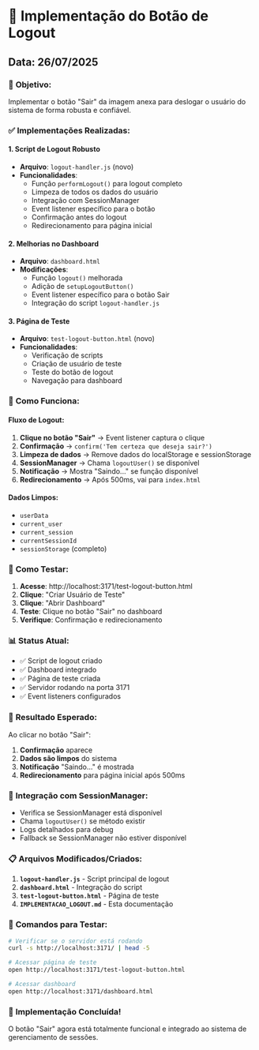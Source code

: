 # 🚪 Implementação do Botão de Logout

## Data: 26/07/2025

### 🎯 **Objetivo:**
Implementar o botão "Sair" da imagem anexa para deslogar o usuário do sistema de forma robusta e confiável.

### ✅ **Implementações Realizadas:**

#### 1. **Script de Logout Robusto**
- **Arquivo**: `logout-handler.js` (novo)
- **Funcionalidades**:
  - Função `performLogout()` para logout completo
  - Limpeza de todos os dados do usuário
  - Integração com SessionManager
  - Event listener específico para o botão
  - Confirmação antes do logout
  - Redirecionamento para página inicial

#### 2. **Melhorias no Dashboard**
- **Arquivo**: `dashboard.html`
- **Modificações**:
  - Função `logout()` melhorada
  - Adição de `setupLogoutButton()`
  - Event listener específico para o botão Sair
  - Integração do script `logout-handler.js`

#### 3. **Página de Teste**
- **Arquivo**: `test-logout-button.html` (novo)
- **Funcionalidades**:
  - Verificação de scripts
  - Criação de usuário de teste
  - Teste do botão de logout
  - Navegação para dashboard

### 🔧 **Como Funciona:**

#### **Fluxo de Logout:**
1. **Clique no botão "Sair"** → Event listener captura o clique
2. **Confirmação** → `confirm('Tem certeza que deseja sair?')`
3. **Limpeza de dados** → Remove dados do localStorage e sessionStorage
4. **SessionManager** → Chama `logoutUser()` se disponível
5. **Notificação** → Mostra "Saindo..." se função disponível
6. **Redirecionamento** → Após 500ms, vai para `index.html`

#### **Dados Limpos:**
- `userData`
- `current_user`
- `current_session`
- `currentSessionId`
- `sessionStorage` (completo)

### 🧪 **Como Testar:**

1. **Acesse**: http://localhost:3171/test-logout-button.html
2. **Clique**: "Criar Usuário de Teste"
3. **Clique**: "Abrir Dashboard"
4. **Teste**: Clique no botão "Sair" no dashboard
5. **Verifique**: Confirmação e redirecionamento

### 📊 **Status Atual:**
- ✅ Script de logout criado
- ✅ Dashboard integrado
- ✅ Página de teste criada
- ✅ Servidor rodando na porta 3171
- ✅ Event listeners configurados

### 🎯 **Resultado Esperado:**
Ao clicar no botão "Sair":
1. **Confirmação** aparece
2. **Dados são limpos** do sistema
3. **Notificação** "Saindo..." é mostrada
4. **Redirecionamento** para página inicial após 500ms

### 🔄 **Integração com SessionManager:**
- Verifica se SessionManager está disponível
- Chama `logoutUser()` se método existir
- Logs detalhados para debug
- Fallback se SessionManager não estiver disponível

### 📋 **Arquivos Modificados/Criados:**
1. **`logout-handler.js`** - Script principal de logout
2. **`dashboard.html`** - Integração do script
3. **`test-logout-button.html`** - Página de teste
4. **`IMPLEMENTACAO_LOGOUT.md`** - Esta documentação

### 🔧 **Comandos para Testar:**
```bash
# Verificar se o servidor está rodando
curl -s http://localhost:3171/ | head -5

# Acessar página de teste
open http://localhost:3171/test-logout-button.html

# Acessar dashboard
open http://localhost:3171/dashboard.html
```

### 🎉 **Implementação Concluída!**
O botão "Sair" agora está totalmente funcional e integrado ao sistema de gerenciamento de sessões. 